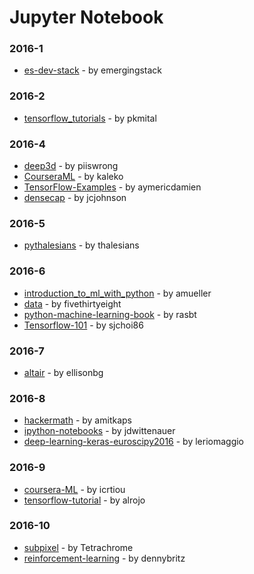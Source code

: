 # Jupyter Notebook


### 2016-1
- [es-dev-stack](https://github.com/emergingstack/es-dev-stack) - by emergingstack

### 2016-2
- [tensorflow_tutorials](https://github.com/pkmital/tensorflow_tutorials) - by pkmital

### 2016-4
- [deep3d](https://github.com/piiswrong/deep3d) - by piiswrong
- [CourseraML](https://github.com/kaleko/CourseraML) - by kaleko
- [TensorFlow-Examples](https://github.com/aymericdamien/TensorFlow-Examples) - by aymericdamien
- [densecap](https://github.com/jcjohnson/densecap) - by jcjohnson

### 2016-5
- [pythalesians](https://github.com/thalesians/pythalesians) - by thalesians

### 2016-6
- [introduction_to_ml_with_python](https://github.com/amueller/introduction_to_ml_with_python) - by amueller
- [data](https://github.com/fivethirtyeight/data) - by fivethirtyeight
- [python-machine-learning-book](https://github.com/rasbt/python-machine-learning-book) - by rasbt
- [Tensorflow-101](https://github.com/sjchoi86/Tensorflow-101) - by sjchoi86

### 2016-7
- [altair](https://github.com/ellisonbg/altair) - by ellisonbg

### 2016-8
- [hackermath](https://github.com/amitkaps/hackermath) - by amitkaps
- [ipython-notebooks](https://github.com/jdwittenauer/ipython-notebooks) - by jdwittenauer
- [deep-learning-keras-euroscipy2016](https://github.com/leriomaggio/deep-learning-keras-euroscipy2016) - by leriomaggio

### 2016-9
- [coursera-ML](https://github.com/icrtiou/coursera-ML) - by icrtiou
- [tensorflow-tutorial](https://github.com/alrojo/tensorflow-tutorial) - by alrojo

### 2016-10
- [subpixel](https://github.com/Tetrachrome/subpixel) - by Tetrachrome
- [reinforcement-learning](https://github.com/dennybritz/reinforcement-learning) - by dennybritz
